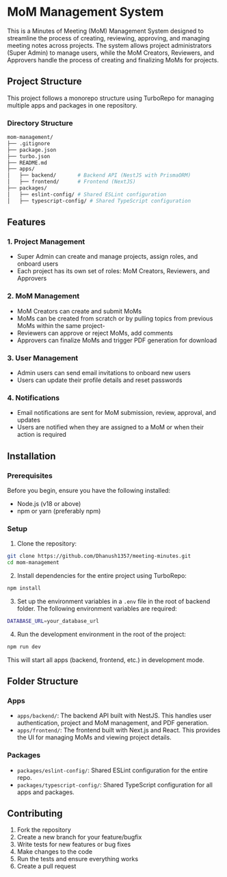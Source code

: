# MoM Management System

This is a Minutes of Meeting (MoM) Management System designed to streamline the process of creating, reviewing, approving, and managing meeting notes across projects. The system allows project administrators (Super Admin) to manage users, while the MoM Creators, Reviewers, and Approvers handle the process of creating and finalizing MoMs for projects.

## Project Structure

This project follows a monorepo structure using TurboRepo for managing multiple apps and packages in one repository.

### Directory Structure

```bash
mom-management/
├── .gitignore
├── package.json
├── turbo.json
├── README.md
├── apps/
│   ├── backend/       # Backend API (NestJS with PrismaORM)
│   ├── frontend/      # Frontend (NextJS)
├── packages/
│   ├── eslint-config/ # Shared ESLint configuration
│   ├── typescript-config/ # Shared TypeScript configuration
```

## Features

### 1. Project Management
- Super Admin can create and manage projects, assign roles, and onboard users
- Each project has its own set of roles: MoM Creators, Reviewers, and Approvers

### 2. MoM Management
- MoM Creators can create and submit MoMs
- MoMs can be created from scratch or by pulling topics from previous MoMs within the same project-
- Reviewers can approve or reject MoMs, add comments
- Approvers can finalize MoMs and trigger PDF generation for download

### 3. User Management
- Admin users can send email invitations to onboard new users
- Users can update their profile details and reset passwords

### 4. Notifications
- Email notifications are sent for MoM submission, review, approval, and updates
- Users are notified when they are assigned to a MoM or when their action is required

## Installation

### Prerequisites

Before you begin, ensure you have the following installed:

- Node.js (v18 or above)
- npm or yarn (preferably npm)

### Setup

1. Clone the repository:
```bash
git clone https://github.com/Dhanush1357/meeting-minutes.git
cd mom-management
```

2. Install dependencies for the entire project using TurboRepo:
```bash
npm install
```

3. Set up the environment variables in a `.env` file in the root of backend folder. The following environment variables are required:
```bash
DATABASE_URL=your_database_url
```

4. Run the development environment in the root of the project:
```bash
npm run dev
```

This will start all apps (backend, frontend, etc.) in development mode.

## Folder Structure

### Apps
- `apps/backend/`: The backend API built with NestJS. This handles user authentication, project and MoM management, and PDF generation.
- `apps/frontend/`: The frontend built with Next.js and React. This provides the UI for managing MoMs and viewing project details.

### Packages
- `packages/eslint-config/`: Shared ESLint configuration for the entire repo.
- `packages/typescript-config/`: Shared TypeScript configuration for all apps and packages.

## Contributing

1. Fork the repository
2. Create a new branch for your feature/bugfix
3. Write tests for new features or bug fixes
4. Make changes to the code
5. Run the tests and ensure everything works
6. Create a pull request
